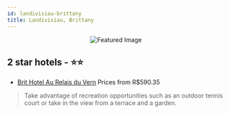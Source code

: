 ```yaml
---
id: landivisiau-brittany
title: Landivisiau, Brittany
---
```


<center><img src="https://i.travelapi.com/hotels/3000000/2180000/2174800/2174799/fc7d5a2a_z.jpg" alt="Featured Image" /></center>


##  2 star hotels - ⭐️⭐️

-    [Brit Hotel Au Relais du Vern](https://us.hurb.com/hotels/landivisiau/brit-hotel-au-relais-du-vern-JNP-JP674867?cmp=18055) Prices from R$590.35
   > Take advantage of recreation opportunities such as an outdoor tennis court or take in the view from a terrace and a garden.
